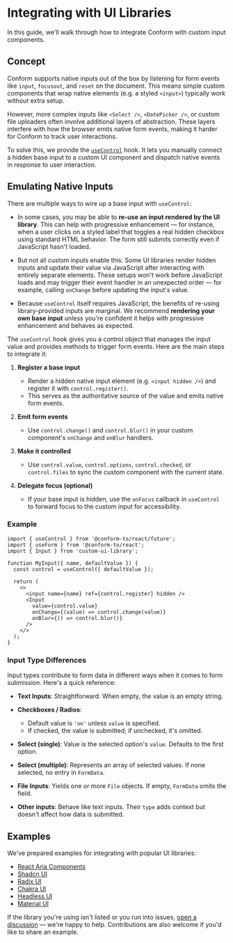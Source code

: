 # Integrating with UI Libraries

In this guide, we'll walk through how to integrate Conform with custom input components.

## Concept

Conform supports native inputs out of the box by listening for form events like `input`, `focusout`, and `reset` on the document. This means simple custom components that wrap native elements (e.g. a styled `<input>`) typically work without extra setup.

However, more complex inputs like `<Select />`, `<DatePicker />`, or custom file uploaders often involve additional layers of abstraction. These layers interfere with how the browser emits native form events, making it harder for Conform to track user interactions.

To solve this, we provide the [`useControl`](../api/react/useControl.md) hook. It lets you manually connect a hidden base input to a custom UI component and dispatch native events in response to user interaction.

## Emulating Native Inputs

There are multiple ways to wire up a base input with `useControl`:

- In some cases, you may be able to **re-use an input rendered by the UI library**. This can help with progressive enhancement — for instance, when a user clicks on a styled label that toggles a real hidden checkbox using standard HTML behavior. The form still submits correctly even if JavaScript hasn't loaded.

- But not all custom inputs enable this. Some UI libraries render hidden inputs and update their value via JavaScript after interacting with entirely separate elements. These setups won't work before JavaScript loads and may trigger their event handler in an unexpected order — for example, calling `onChange` before updating the input's value.

- Because `useControl` itself requires JavaScript, the benefits of re-using library-provided inputs are marginal. We recommend **rendering your own base input** unless you're confident it helps with progressive enhancement and behaves as expected.

The `useControl` hook gives you a control object that manages the input value and provides methods to trigger form events. Here are the main steps to integrate it:

1. **Register a base input**

   - Render a hidden native input element (e.g. `<input hidden />`) and register it with `control.register()`.
   - This serves as the authoritative source of the value and emits native form events.

2. **Emit form events**

   - Use `control.change()` and `control.blur()` in your custom component's `onChange` and `onBlur` handlers.

3. **Make it controlled**

   - Use `control.value`, `control.options`, `control.checked`, or `control.files` to sync the custom component with the current state.

4. **Delegate focus (optional)**

   - If your base input is hidden, use the `onFocus` callback in `useControl` to forward focus to the custom input for accessibility.

### Example

```tsx
import { useControl } from '@conform-to/react/future';
import { useForm } from '@conform-to/react';
import { Input } from 'custom-ui-library';

function MyInput({ name, defaultValue }) {
  const control = useControl({ defaultValue });

  return (
    <>
      <input name={name} ref={control.register} hidden />
      <Input
        value={control.value}
        onChange={(value) => control.change(value)}
        onBlur={() => control.blur()}
      />
    </>
  );
}
```

### Input Type Differences

Input types contribute to form data in different ways when it comes to form submission. Here's a quick reference:

- **Text Inputs**: Straightforward. When empty, the value is an empty string.
- **Checkboxes / Radios**:

  - Default value is `'on'` unless `value` is specified.
  - If checked, the value is submitted; if unchecked, it's omitted.

- **Select (single)**: Value is the selected option's `value`. Defaults to the first option.
- **Select (multiple)**: Represents an array of selected values. If none selected, no entry in `FormData`.
- **File Inputs**: Yields one or more `File` objects. If empty, `FormData` omits the field.
- **Other inputs**: Behave like text inputs. Their `type` adds context but doesn't affect how data is submitted.

## Examples

We've prepared examples for integrating with popular UI libraries:

- [React Aria Components](../../examples/react-aria/)
- [Shadcn UI](../../examples/shadcn-ui/)
- [Radix UI](../../examples/radix-ui/)
- [Chakra UI](../../examples/chakra-ui/)
- [Headless UI](../../examples/headless-ui/)
- [Material UI](../../examples/material-ui/)

If the library you're using isn't listed or you run into issues, [open a discussion](https://github.com/edmundhung/conform/discussions) — we're happy to help. Contributions are also welcome if you'd like to share an example.
